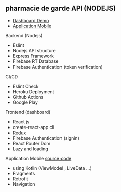 ## pharmacie de garde API (NODEJS)


- [Dashboard Demo](https://frozen-earth-99544.herokuapp.com/)
- [Application Mobile](https://play.google.com/store/apps/details?id=com.saphidev.pharmaciedegarde)


Backend (Nodejs)
- Eslint
- Nodejs API structure
- Express Framework
- Firebase RT Database
- Firebase Authentication (token verification)

CI/CD

- Eslint Check
- Heroku Deployment
- Github Actions
- Google Play

Frontend (dashboard)

- React js
- create-react-app cli
- Redux
- Firebase Authentication (signin)
- React Router Dom
- Lazy and loading

Application Mobile [source code](https://github.com/apotox/pharmacie-de-garde)
- using Kotlin (ViewModel , LiveData ...)
- Fragments
- Retrofit 
- Navigation